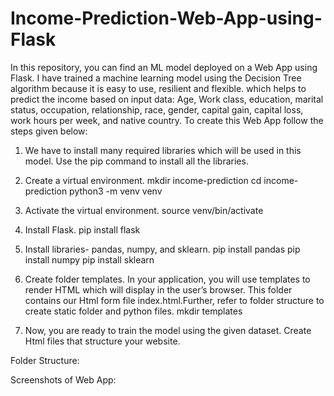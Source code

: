 # Income-Prediction-Web-App-using-Flask

In this repository, you can find an ML model deployed on a Web App using Flask. I have trained a machine learning model using the Decision Tree algorithm because it is easy to use, resilient and flexible. which helps to predict the income based on input data:
Age, Work class, education, marital status, occupation, relationship, race, gender, capital gain, capital loss, work hours per week, and native country.
To create this Web App follow the steps given below:

1. We have to install many required libraries which will be used in this model. Use the pip command to install all the libraries. 

2. Create a virtual environment.
    mkdir income-prediction
    cd income-prediction
    python3 -m venv venv

3. Activate the virtual environment.
    source venv/bin/activate
    
4. Install Flask.
    pip install flask
    
5. Install libraries- pandas, numpy, and sklearn.
    pip install pandas
    pip install numpy
    pip install sklearn
    
6. Create folder templates. In your application, you will use templates to render HTML which will display in the user’s browser. This folder contains our Html form file index.html.Further, refer to folder structure to create static folder and python files.
    mkdir templates

8. Now, you are ready to train the model using the given dataset. Create Html files that structure your website.

Folder Structure:

Screenshots of Web App:

